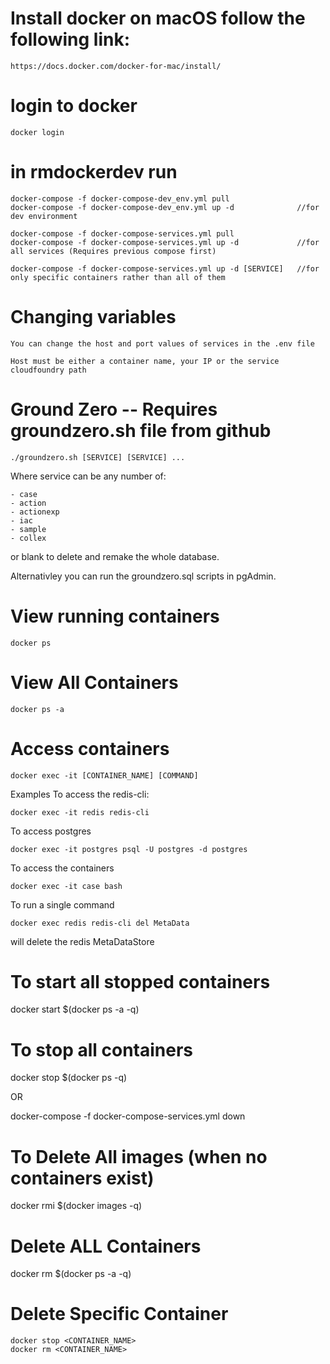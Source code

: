 # Install docker on macOS follow the following link:

    https://docs.docker.com/docker-for-mac/install/

# login to docker

    docker login

# in rmdockerdev run
    
    docker-compose -f docker-compose-dev_env.yml pull 
    docker-compose -f docker-compose-dev_env.yml up -d              //for dev environment

    docker-compose -f docker-compose-services.yml pull
    docker-compose -f docker-compose-services.yml up -d             //for all services (Requires previous compose first)

    docker-compose -f docker-compose-services.yml up -d [SERVICE]   //for only specific containers rather than all of them

# Changing variables

    You can change the host and port values of services in the .env file

    Host must be either a container name, your IP or the service cloudfoundry path
    
# Ground Zero -- Requires groundzero.sh file from github

    ./groundzero.sh [SERVICE] [SERVICE] ...

Where service can be any number of:

    - case
    - action
    - actionexp
    - iac
    - sample
    - collex

or blank to delete and remake the whole database.

Alternativley you can run the groundzero.sql scripts in pgAdmin.

# View running containers

    docker ps

# View All Containers

    docker ps -a

# Access containers

    docker exec -it [CONTAINER_NAME] [COMMAND]

Examples
To access the redis-cli:

    docker exec -it redis redis-cli

To access postgres

    docker exec -it postgres psql -U postgres -d postgres

To access the containers

    docker exec -it case bash

To run a single command

    docker exec redis redis-cli del MetaData

will delete the redis MetaDataStore

# To start all stopped containers

   docker start $(docker ps -a -q)

# To stop all containers

   docker stop $(docker ps -q)

   OR

   docker-compose -f docker-compose-services.yml down

# To Delete All images (when no containers exist)

   docker rmi $(docker images -q)

# Delete ALL Containers

   docker rm $(docker ps -a -q)

# Delete Specific Container

    docker stop <CONTAINER_NAME>
    docker rm <CONTAINER_NAME>

